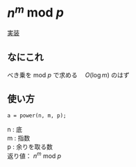 # $n^m$ mod $p$
[実装](https://github.com/Oxojo/Oxojo-Library/blob/main/Math/power.cpp)

## なにこれ
べき乗を mod $p$ で求める　 $O(\log m)$ のはず

## 使い方
```
a = power(n, m, p);
```
n : 底<br>
m : 指数<br>
p : 余りを取る数<br>
返り値： $n^m$ mod $p$
